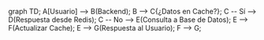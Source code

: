 graph TD;
    A[Usuario] --> B(Backend);
    B --> C{¿Datos en Cache?};
    C -- Sí --> D(Respuesta desde Redis);
    C -- No --> E(Consulta a Base de Datos);
    E --> F(Actualizar Cache);
    E --> G(Respuesta al Usuario);
    F --> G;
